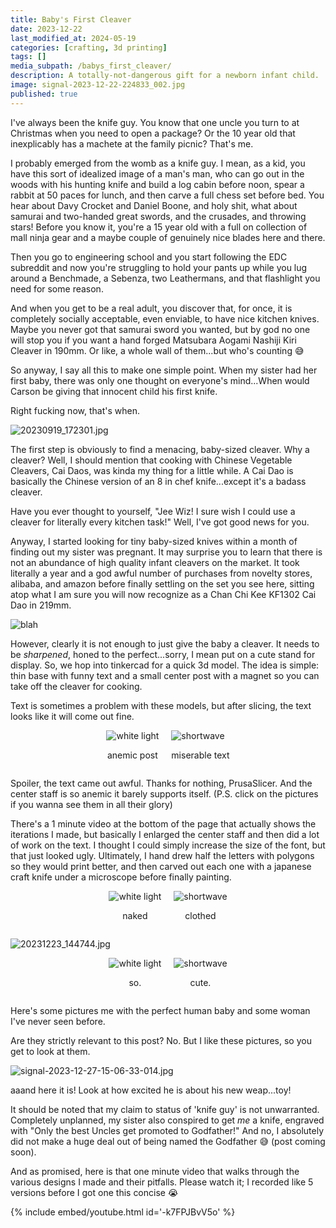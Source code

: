 ```yaml
---
title: Baby's First Cleaver
date: 2023-12-22
last_modified_at: 2024-05-19
categories: [crafting, 3d printing]
tags: []
media_subpath: /babys_first_cleaver/
description: A totally-not-dangerous gift for a newborn infant child.
image: signal-2023-12-22-224833_002.jpg
published: true
---
```


I've always been the knife guy. You know that one uncle you turn to at Christmas when you need to open a package? Or the 10 year old that inexplicably has a machete at the family picnic? That's me. 

I probably emerged from the womb as a knife guy. I mean, as a kid, you have this sort of idealized image of a man's man, who can go out in the woods with his hunting knife and build a log cabin before noon, spear a rabbit at 50 paces for lunch, and then carve a full chess set before bed. You hear about Davy Crocket and Daniel Boone, and holy shit, what about samurai and two-handed great swords, and the crusades, and throwing stars! Before you know it, you're a 15 year old with a full on collection of mall ninja gear and a maybe couple of genuinely nice blades here and there.

Then you go to engineering school and you start following the EDC subreddit and now you're struggling to hold your pants up while you lug around a Benchmade, a Sebenza, two Leathermans, and that flashlight you need for some reason. 

And when you get to be a real adult, you discover that, for once, it is completely socially acceptable, even enviable, to have nice kitchen knives. Maybe you never got that samurai sword you wanted, but by god no one will stop you if you want a hand forged Matsubara Aogami Nashiji Kiri Cleaver in 190mm. Or like, a whole wall of them...but who's counting &#x1F605;

So anyway, I say all this to make one simple point. When my sister had her first baby, there was only one thought on everyone's mind...When would Carson be giving that innocent child his first knife.

Right fucking now, that's when.

![20230919_172301.jpg](20230919_172301.jpg)

The first step is obviously to find a menacing, baby-sized cleaver. Why a cleaver? Well, I should mention that cooking with Chinese Vegetable Cleavers, Cai Daos, was kinda my thing for a little while. A Cai Dao is basically the Chinese version of an 8 in chef knife...except it's a badass cleaver. 

Have you ever thought to yourself, "Jee Wiz! I sure wish I could use a cleaver for literally every kitchen task!" Well, I've got good news for you.

Anyway, I started looking for tiny baby-sized knives within a month of finding out my sister was pregnant. It may surprise you to learn that there is not an abundance of high quality infant cleavers on the market. It took literally a year and a god awful number of purchases from novelty stores, alibaba, and amazon before finally settling on the set you see here, sitting atop what I am sure you will now recognize as a Chan Chi Kee KF1302 Cai Dao in 219mm.

<!-- https://www.amazon.com/gp/product/B0C2PD4GSG -->

![blah](signal-2023-12-22-224833_002.jpg)

However, clearly it is not enough to just give the baby a cleaver. It needs to be <i>sharpened</i>, honed to the perfect...sorry, I mean put on a cute stand for display. So, we hop into tinkercad for a quick 3d model. The idea is simple: thin base with funny text and a small center post with a magnet so you can take off the cleaver for cooking. 

Text is sometimes a problem with these models, but after slicing, the text looks like it will come out fine.

<div style="display: flex; justify-content: center; gap: 20px; align-items: center;">
  <div>
    <img src="Screenshot+2024-05-18+170707.png" alt="white light" style="height: auto;">  
    <p style="text-align: center;">anemic post</p>   
  </div>
  <div>
    <img src="20231223_111252.jpg" alt="shortwave" style="height: auto;">
    <p style="text-align: center;">miserable text</p>   
  </div>
</div>

Spoiler, the text came out awful. Thanks for nothing, PrusaSlicer. And the center staff is so anemic it barely supports itself. (P.S. click on the pictures if you wanna see them in all their glory) 

There's a 1 minute video at the bottom of the page that actually shows the iterations I made, but basically I enlarged the center staff and then did a lot of work on the text. I thought I could simply increase the size of the font, but that just looked ugly. Ultimately, I hand drew half the letters with polygons so they would print better, and then carved out each one with a japanese craft knife under a microscope before finally painting.


<div style="display: flex; justify-content: center; gap: 20px; align-items: center;">
  <div>
    <img src="20231223_144805.jpg" alt="white light" style="height: auto;">  
    <p style="text-align: center;">naked</p>   
  </div>
  <div>
    <img src="20231223_144856.jpg" alt="shortwave" style="height: auto;">
    <p style="text-align: center;">clothed</p>   
  </div>
</div>

![20231223_144744.jpg](20231223_144837.jpg)

<div style="display: flex; justify-content: center; gap: 20px; align-items: center;">
  <div>
    <img src="20231227_145713.jpg" alt="white light" style="height: auto;">  
    <p style="text-align: center;">so.</p>   
  </div>
  <div>
    <img src="20231227_145733.jpg" alt="shortwave" style="height: auto;">
    <p style="text-align: center;">cute.</p>   
  </div>
</div>

Here's some pictures me with the perfect human baby and some woman I've never seen before. 

Are they strictly relevant to this post? No. But I like these pictures, so you get to look at them.

![signal-2023-12-27-15-06-33-014.jpg](signal-2023-12-27-15-06-33-014.jpg)

aaand here it is! Look at how excited he is about his new weap...toy!

It should be noted that my claim to status of 'knife guy' is not unwarranted. Completely unplanned, my sister also conspired to get <i>me</i> a knife, engraved with "Only the best Uncles get promoted to Godfather!" And no, I absolutely did not make a huge deal out of being named the Godfather &#x1F605; (post coming soon). 

And as promised, here is that one minute video that walks through the various designs I made and their pitfalls. Please watch it; I recorded like 5 versions before I got one this concise &#x1F62D;

{% include embed/youtube.html id='-k7FPJBvV5o' %}
